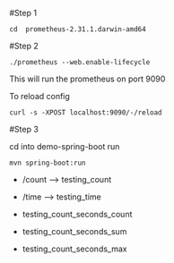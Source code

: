 
#Step 1
```
cd  prometheus-2.31.1.darwin-amd64
```


#Step 2
```
./prometheus --web.enable-lifecycle
```

This will run the prometheus on port 9090 

To reload config 
```
curl -s -XPOST localhost:9090/-/reload
```

#Step 3

cd into demo-spring-boot
run 
```
mvn spring-boot:run
```



- /count --> testing_count
- /time -->  testing_time


- testing_count_seconds_count
- testing_count_seconds_sum
- testing_count_seconds_max
